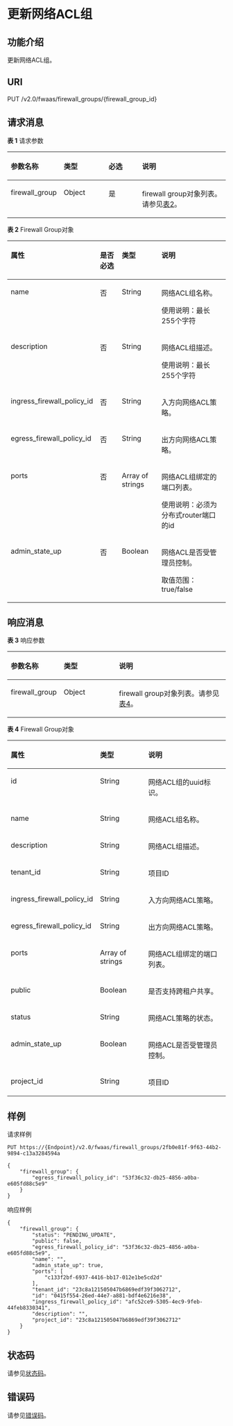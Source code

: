 # 更新网络ACL组<a name="ZH-CN_TOPIC_0201534080"></a>

## 功能介绍<a name="section61945363132813"></a>

更新网络ACL组。

## URI<a name="section27354345132813"></a>

PUT /v2.0/fwaas/firewall\_groups/\{firewall\_group\_id\}

## 请求消息<a name="section27893714132813"></a>

**表 1**  请求参数

<a name="table28101199132813"></a>
<table><thead align="left"><tr id="row55825911132813"><th class="cellrowborder" valign="top" width="19.388061193880613%" id="mcps1.2.5.1.1"><p id="p10707943132813"><a name="p10707943132813"></a><a name="p10707943132813"></a>参数名称</p>
</th>
<th class="cellrowborder" valign="top" width="21.42785721427857%" id="mcps1.2.5.1.2"><p id="p28975582132813"><a name="p28975582132813"></a><a name="p28975582132813"></a>类型</p>
</th>
<th class="cellrowborder" valign="top" width="16.328367163283673%" id="mcps1.2.5.1.3"><p id="p18050301132813"><a name="p18050301132813"></a><a name="p18050301132813"></a>必选</p>
</th>
<th class="cellrowborder" valign="top" width="42.85571442855714%" id="mcps1.2.5.1.4"><p id="p32456290132813"><a name="p32456290132813"></a><a name="p32456290132813"></a>说明</p>
</th>
</tr>
</thead>
<tbody><tr id="row37137198132813"><td class="cellrowborder" valign="top" width="19.388061193880613%" headers="mcps1.2.5.1.1 "><p id="p13657217132813"><a name="p13657217132813"></a><a name="p13657217132813"></a>firewall_group</p>
</td>
<td class="cellrowborder" valign="top" width="21.42785721427857%" headers="mcps1.2.5.1.2 "><p id="p40187772132813"><a name="p40187772132813"></a><a name="p40187772132813"></a>Object</p>
</td>
<td class="cellrowborder" valign="top" width="16.328367163283673%" headers="mcps1.2.5.1.3 "><p id="p43289917132813"><a name="p43289917132813"></a><a name="p43289917132813"></a>是</p>
</td>
<td class="cellrowborder" valign="top" width="42.85571442855714%" headers="mcps1.2.5.1.4 "><p id="p5159094411463"><a name="p5159094411463"></a><a name="p5159094411463"></a>firewall group对象列表。请参见<a href="#table1368812022812">表2</a>。</p>
</td>
</tr>
</tbody>
</table>

**表 2**  Firewall Group对象

<a name="table1368812022812"></a>
<table><thead align="left"><tr id="row136881720192815"><th class="cellrowborder" valign="top" width="27.73722627737226%" id="mcps1.2.5.1.1"><p id="p2688620132811"><a name="p2688620132811"></a><a name="p2688620132811"></a>属性</p>
</th>
<th class="cellrowborder" valign="top" width="12.428757124287571%" id="mcps1.2.5.1.2"><p id="p7386171235314"><a name="p7386171235314"></a><a name="p7386171235314"></a>是否必选</p>
</th>
<th class="cellrowborder" valign="top" width="19.948005199480054%" id="mcps1.2.5.1.3"><p id="p15688220162819"><a name="p15688220162819"></a><a name="p15688220162819"></a>类型</p>
</th>
<th class="cellrowborder" valign="top" width="39.88601139886011%" id="mcps1.2.5.1.4"><p id="p8688172010288"><a name="p8688172010288"></a><a name="p8688172010288"></a>说明</p>
</th>
</tr>
</thead>
<tbody><tr id="row26891020122819"><td class="cellrowborder" valign="top" width="27.73722627737226%" headers="mcps1.2.5.1.1 "><p id="p3689520102819"><a name="p3689520102819"></a><a name="p3689520102819"></a>name</p>
</td>
<td class="cellrowborder" valign="top" width="12.428757124287571%" headers="mcps1.2.5.1.2 "><p id="p838616129535"><a name="p838616129535"></a><a name="p838616129535"></a>否</p>
</td>
<td class="cellrowborder" valign="top" width="19.948005199480054%" headers="mcps1.2.5.1.3 "><p id="p166891720192810"><a name="p166891720192810"></a><a name="p166891720192810"></a>String</p>
</td>
<td class="cellrowborder" valign="top" width="39.88601139886011%" headers="mcps1.2.5.1.4 "><p id="p56891120112816"><a name="p56891120112816"></a><a name="p56891120112816"></a>网络ACL组名称。</p>
<p id="p3706202115111"><a name="p3706202115111"></a><a name="p3706202115111"></a>使用说明：最长255个字符</p>
</td>
</tr>
<tr id="row568972062810"><td class="cellrowborder" valign="top" width="27.73722627737226%" headers="mcps1.2.5.1.1 "><p id="p1768917204281"><a name="p1768917204281"></a><a name="p1768917204281"></a>description</p>
</td>
<td class="cellrowborder" valign="top" width="12.428757124287571%" headers="mcps1.2.5.1.2 "><p id="p738618127533"><a name="p738618127533"></a><a name="p738618127533"></a>否</p>
</td>
<td class="cellrowborder" valign="top" width="19.948005199480054%" headers="mcps1.2.5.1.3 "><p id="p1368912072817"><a name="p1368912072817"></a><a name="p1368912072817"></a>String</p>
</td>
<td class="cellrowborder" valign="top" width="39.88601139886011%" headers="mcps1.2.5.1.4 "><p id="p1669114206286"><a name="p1669114206286"></a><a name="p1669114206286"></a>网络ACL组描述。</p>
<p id="p131697242517"><a name="p131697242517"></a><a name="p131697242517"></a>使用说明：最长255个字符</p>
</td>
</tr>
<tr id="row20691132052816"><td class="cellrowborder" valign="top" width="27.73722627737226%" headers="mcps1.2.5.1.1 "><p id="p86911120202818"><a name="p86911120202818"></a><a name="p86911120202818"></a>ingress_firewall_policy_id</p>
</td>
<td class="cellrowborder" valign="top" width="12.428757124287571%" headers="mcps1.2.5.1.2 "><p id="p11386171215311"><a name="p11386171215311"></a><a name="p11386171215311"></a>否</p>
</td>
<td class="cellrowborder" valign="top" width="19.948005199480054%" headers="mcps1.2.5.1.3 "><p id="p769112032811"><a name="p769112032811"></a><a name="p769112032811"></a>String</p>
</td>
<td class="cellrowborder" valign="top" width="39.88601139886011%" headers="mcps1.2.5.1.4 "><p id="p669112205283"><a name="p669112205283"></a><a name="p669112205283"></a>入方向网络ACL策略。</p>
</td>
</tr>
<tr id="row1169132062820"><td class="cellrowborder" valign="top" width="27.73722627737226%" headers="mcps1.2.5.1.1 "><p id="p156911820172819"><a name="p156911820172819"></a><a name="p156911820172819"></a>egress_firewall_policy_id</p>
</td>
<td class="cellrowborder" valign="top" width="12.428757124287571%" headers="mcps1.2.5.1.2 "><p id="p9386712155316"><a name="p9386712155316"></a><a name="p9386712155316"></a>否</p>
</td>
<td class="cellrowborder" valign="top" width="19.948005199480054%" headers="mcps1.2.5.1.3 "><p id="p5691192062810"><a name="p5691192062810"></a><a name="p5691192062810"></a>String</p>
</td>
<td class="cellrowborder" valign="top" width="39.88601139886011%" headers="mcps1.2.5.1.4 "><p id="p1769102016284"><a name="p1769102016284"></a><a name="p1769102016284"></a>出方向网络ACL策略。</p>
</td>
</tr>
<tr id="row176921220182811"><td class="cellrowborder" valign="top" width="27.73722627737226%" headers="mcps1.2.5.1.1 "><p id="p869212018285"><a name="p869212018285"></a><a name="p869212018285"></a>ports</p>
</td>
<td class="cellrowborder" valign="top" width="12.428757124287571%" headers="mcps1.2.5.1.2 "><p id="p138610126537"><a name="p138610126537"></a><a name="p138610126537"></a>否</p>
</td>
<td class="cellrowborder" valign="top" width="19.948005199480054%" headers="mcps1.2.5.1.3 "><p id="p5515105824112"><a name="p5515105824112"></a><a name="p5515105824112"></a>Array of strings</p>
</td>
<td class="cellrowborder" valign="top" width="39.88601139886011%" headers="mcps1.2.5.1.4 "><p id="p669242018288"><a name="p669242018288"></a><a name="p669242018288"></a>网络ACL组绑定的端口列表。</p>
<p id="p10668102685116"><a name="p10668102685116"></a><a name="p10668102685116"></a>使用说明：必须为分布式router端口的id</p>
</td>
</tr>
<tr id="row7693182092815"><td class="cellrowborder" valign="top" width="27.73722627737226%" headers="mcps1.2.5.1.1 "><p id="p19693620122810"><a name="p19693620122810"></a><a name="p19693620122810"></a>admin_state_up</p>
</td>
<td class="cellrowborder" valign="top" width="12.428757124287571%" headers="mcps1.2.5.1.2 "><p id="p123861112155311"><a name="p123861112155311"></a><a name="p123861112155311"></a>否</p>
</td>
<td class="cellrowborder" valign="top" width="19.948005199480054%" headers="mcps1.2.5.1.3 "><p id="p669362014284"><a name="p669362014284"></a><a name="p669362014284"></a>Boolean</p>
</td>
<td class="cellrowborder" valign="top" width="39.88601139886011%" headers="mcps1.2.5.1.4 "><p id="p1269311209285"><a name="p1269311209285"></a><a name="p1269311209285"></a>网络ACL是否受管理员控制。</p>
<p id="p76011638135114"><a name="p76011638135114"></a><a name="p76011638135114"></a>取值范围：true/false</p>
</td>
</tr>
</tbody>
</table>

## 响应消息<a name="section39612821132813"></a>

**表 3**  响应参数

<a name="table16604779132813"></a>
<table><thead align="left"><tr id="row54692786132813"><th class="cellrowborder" valign="top" width="23.169999999999998%" id="mcps1.2.4.1.1"><p id="p37352036132813"><a name="p37352036132813"></a><a name="p37352036132813"></a>参数名称</p>
</th>
<th class="cellrowborder" valign="top" width="25.61%" id="mcps1.2.4.1.2"><p id="p5454829132813"><a name="p5454829132813"></a><a name="p5454829132813"></a>类型</p>
</th>
<th class="cellrowborder" valign="top" width="51.22%" id="mcps1.2.4.1.3"><p id="p31055875132813"><a name="p31055875132813"></a><a name="p31055875132813"></a>说明</p>
</th>
</tr>
</thead>
<tbody><tr id="row6198481132813"><td class="cellrowborder" valign="top" width="23.169999999999998%" headers="mcps1.2.4.1.1 "><p id="p27058422132813"><a name="p27058422132813"></a><a name="p27058422132813"></a>firewall_group</p>
</td>
<td class="cellrowborder" valign="top" width="25.61%" headers="mcps1.2.4.1.2 "><p id="p32561041132813"><a name="p32561041132813"></a><a name="p32561041132813"></a>Object</p>
</td>
<td class="cellrowborder" valign="top" width="51.22%" headers="mcps1.2.4.1.3 "><p id="p2612398132813"><a name="p2612398132813"></a><a name="p2612398132813"></a>firewall group对象列表。请参见<a href="#table31629250121127">表4</a>。</p>
</td>
</tr>
</tbody>
</table>

**表 4**  Firewall Group对象

<a name="table31629250121127"></a>
<table><thead align="left"><tr id="row45711693121127"><th class="cellrowborder" valign="top" width="23.44%" id="mcps1.2.4.1.1"><p id="p46819705121127"><a name="p46819705121127"></a><a name="p46819705121127"></a>属性</p>
</th>
<th class="cellrowborder" valign="top" width="25.55%" id="mcps1.2.4.1.2"><p id="p35064605121127"><a name="p35064605121127"></a><a name="p35064605121127"></a>类型</p>
</th>
<th class="cellrowborder" valign="top" width="51.01%" id="mcps1.2.4.1.3"><p id="p11952850121127"><a name="p11952850121127"></a><a name="p11952850121127"></a>说明</p>
</th>
</tr>
</thead>
<tbody><tr id="row20395689121127"><td class="cellrowborder" valign="top" width="23.44%" headers="mcps1.2.4.1.1 "><p id="p50168503121127"><a name="p50168503121127"></a><a name="p50168503121127"></a>id</p>
</td>
<td class="cellrowborder" valign="top" width="25.55%" headers="mcps1.2.4.1.2 "><p id="p47513116121127"><a name="p47513116121127"></a><a name="p47513116121127"></a>String</p>
</td>
<td class="cellrowborder" valign="top" width="51.01%" headers="mcps1.2.4.1.3 "><p id="p62072725121127"><a name="p62072725121127"></a><a name="p62072725121127"></a>网络ACL组的uuid标识。</p>
</td>
</tr>
<tr id="row34896104121127"><td class="cellrowborder" valign="top" width="23.44%" headers="mcps1.2.4.1.1 "><p id="p52608071121127"><a name="p52608071121127"></a><a name="p52608071121127"></a>name</p>
</td>
<td class="cellrowborder" valign="top" width="25.55%" headers="mcps1.2.4.1.2 "><p id="p59846605121127"><a name="p59846605121127"></a><a name="p59846605121127"></a>String</p>
</td>
<td class="cellrowborder" valign="top" width="51.01%" headers="mcps1.2.4.1.3 "><p id="p28604909121127"><a name="p28604909121127"></a><a name="p28604909121127"></a>网络ACL组名称。</p>
</td>
</tr>
<tr id="row11129246121127"><td class="cellrowborder" valign="top" width="23.44%" headers="mcps1.2.4.1.1 "><p id="p39887063121127"><a name="p39887063121127"></a><a name="p39887063121127"></a>description</p>
</td>
<td class="cellrowborder" valign="top" width="25.55%" headers="mcps1.2.4.1.2 "><p id="p28745735121127"><a name="p28745735121127"></a><a name="p28745735121127"></a>String</p>
</td>
<td class="cellrowborder" valign="top" width="51.01%" headers="mcps1.2.4.1.3 "><p id="p35639020121127"><a name="p35639020121127"></a><a name="p35639020121127"></a>网络ACL组描述。</p>
</td>
</tr>
<tr id="row677472121127"><td class="cellrowborder" valign="top" width="23.44%" headers="mcps1.2.4.1.1 "><p id="p60717947121127"><a name="p60717947121127"></a><a name="p60717947121127"></a>tenant_id</p>
</td>
<td class="cellrowborder" valign="top" width="25.55%" headers="mcps1.2.4.1.2 "><p id="p65871708121127"><a name="p65871708121127"></a><a name="p65871708121127"></a>String</p>
</td>
<td class="cellrowborder" valign="top" width="51.01%" headers="mcps1.2.4.1.3 "><p id="p10487112"><a name="p10487112"></a><a name="p10487112"></a>项目ID</p>
</td>
</tr>
<tr id="row38137474121127"><td class="cellrowborder" valign="top" width="23.44%" headers="mcps1.2.4.1.1 "><p id="p35500294121127"><a name="p35500294121127"></a><a name="p35500294121127"></a>ingress_firewall_policy_id</p>
</td>
<td class="cellrowborder" valign="top" width="25.55%" headers="mcps1.2.4.1.2 "><p id="p49995809121127"><a name="p49995809121127"></a><a name="p49995809121127"></a>String</p>
</td>
<td class="cellrowborder" valign="top" width="51.01%" headers="mcps1.2.4.1.3 "><p id="p56499442121127"><a name="p56499442121127"></a><a name="p56499442121127"></a>入方向网络ACL策略。</p>
</td>
</tr>
<tr id="row9094936121127"><td class="cellrowborder" valign="top" width="23.44%" headers="mcps1.2.4.1.1 "><p id="p34911245121127"><a name="p34911245121127"></a><a name="p34911245121127"></a>egress_firewall_policy_id</p>
</td>
<td class="cellrowborder" valign="top" width="25.55%" headers="mcps1.2.4.1.2 "><p id="p44624490121127"><a name="p44624490121127"></a><a name="p44624490121127"></a>String</p>
</td>
<td class="cellrowborder" valign="top" width="51.01%" headers="mcps1.2.4.1.3 "><p id="p37100641121127"><a name="p37100641121127"></a><a name="p37100641121127"></a>出方向网络ACL策略。</p>
</td>
</tr>
<tr id="row31622902121127"><td class="cellrowborder" valign="top" width="23.44%" headers="mcps1.2.4.1.1 "><p id="p65911012121127"><a name="p65911012121127"></a><a name="p65911012121127"></a>ports</p>
</td>
<td class="cellrowborder" valign="top" width="25.55%" headers="mcps1.2.4.1.2 "><p id="p5459978121127"><a name="p5459978121127"></a><a name="p5459978121127"></a>Array of strings</p>
</td>
<td class="cellrowborder" valign="top" width="51.01%" headers="mcps1.2.4.1.3 "><p id="p61002567121127"><a name="p61002567121127"></a><a name="p61002567121127"></a>网络ACL组绑定的端口列表。</p>
</td>
</tr>
<tr id="row48186031121127"><td class="cellrowborder" valign="top" width="23.44%" headers="mcps1.2.4.1.1 "><p id="p33368479121127"><a name="p33368479121127"></a><a name="p33368479121127"></a>public</p>
</td>
<td class="cellrowborder" valign="top" width="25.55%" headers="mcps1.2.4.1.2 "><p id="p7938198121127"><a name="p7938198121127"></a><a name="p7938198121127"></a>Boolean</p>
</td>
<td class="cellrowborder" valign="top" width="51.01%" headers="mcps1.2.4.1.3 "><p id="p56166201121127"><a name="p56166201121127"></a><a name="p56166201121127"></a>是否支持跨租户共享。</p>
</td>
</tr>
<tr id="row60912436121127"><td class="cellrowborder" valign="top" width="23.44%" headers="mcps1.2.4.1.1 "><p id="p66273781121127"><a name="p66273781121127"></a><a name="p66273781121127"></a>status</p>
</td>
<td class="cellrowborder" valign="top" width="25.55%" headers="mcps1.2.4.1.2 "><p id="p7141533121127"><a name="p7141533121127"></a><a name="p7141533121127"></a>String</p>
</td>
<td class="cellrowborder" valign="top" width="51.01%" headers="mcps1.2.4.1.3 "><p id="p6468335121127"><a name="p6468335121127"></a><a name="p6468335121127"></a>网络ACL策略的状态。</p>
</td>
</tr>
<tr id="row59833296121127"><td class="cellrowborder" valign="top" width="23.44%" headers="mcps1.2.4.1.1 "><p id="p44051842121127"><a name="p44051842121127"></a><a name="p44051842121127"></a>admin_state_up</p>
</td>
<td class="cellrowborder" valign="top" width="25.55%" headers="mcps1.2.4.1.2 "><p id="p58587899121127"><a name="p58587899121127"></a><a name="p58587899121127"></a>Boolean</p>
</td>
<td class="cellrowborder" valign="top" width="51.01%" headers="mcps1.2.4.1.3 "><p id="p3428646121127"><a name="p3428646121127"></a><a name="p3428646121127"></a>网络ACL是否受管理员控制。</p>
</td>
</tr>
<tr id="row7228115213486"><td class="cellrowborder" valign="top" width="23.44%" headers="mcps1.2.4.1.1 "><p id="p53071912134918"><a name="p53071912134918"></a><a name="p53071912134918"></a>project_id</p>
</td>
<td class="cellrowborder" valign="top" width="25.55%" headers="mcps1.2.4.1.2 "><p id="p1731011220498"><a name="p1731011220498"></a><a name="p1731011220498"></a>String</p>
</td>
<td class="cellrowborder" valign="top" width="51.01%" headers="mcps1.2.4.1.3 "><p id="p1663719453013"><a name="p1663719453013"></a><a name="p1663719453013"></a>项目ID</p>
</td>
</tr>
</tbody>
</table>

## 样例<a name="section26765578132813"></a>

请求样例

```
PUT https://{Endpoint}/v2.0/fwaas/firewall_groups/2fb0e81f-9f63-44b2-9894-c13a3284594a 

{
    "firewall_group": {
        "egress_firewall_policy_id": "53f36c32-db25-4856-a0ba-e605fd88c5e9"
    }
}
```

响应样例

```
{
    "firewall_group": {
        "status": "PENDING_UPDATE", 
        "public": false, 
        "egress_firewall_policy_id": "53f36c32-db25-4856-a0ba-e605fd88c5e9", 
        "name": "", 
        "admin_state_up": true, 
        "ports": [
            "c133f2bf-6937-4416-bb17-012e1be5cd2d"
        ], 
        "tenant_id": "23c8a121505047b6869edf39f3062712", 
        "id": "0415f554-26ed-44e7-a881-bdf4e6216e38", 
        "ingress_firewall_policy_id": "afc52ce9-5305-4ec9-9feb-44feb8330341", 
        "description": "",
        "project_id": "23c8a121505047b6869edf39f3062712"
    }
}
```

## 状态码<a name="section10470352390"></a>

请参见[状态码](状态码.md)。

## 错误码<a name="section85821649202813"></a>

请参见[错误码](错误码.md)。

